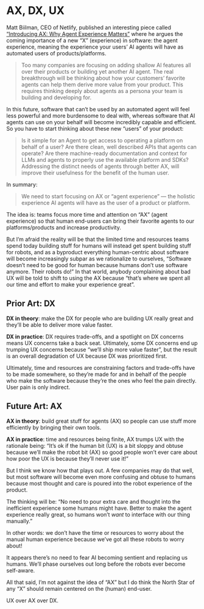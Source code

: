 # AX, DX, UX

Matt Biilman, CEO of Netlify, published an interesting piece called [“Introducing AX: Why Agent Experience Matters”](https://biilmann.blog/articles/introducing-ax/) where he argues the coming importance of a new “X” (experience) in software: the agent experience, meaning the experience your users’ AI agents will have as automated users of products/platforms.

> Too many companies are focusing on adding shallow AI features all over their products or building yet another AI agent. The real breakthrough will be thinking about how your customers’ favorite agents can help them derive more value from your product. This requires thinking deeply about agents as a persona your team is building and developing for.

In this future, software that can’t be used by an automated agent will feel less powerful and more burdensome to deal with, whereas software that AI agents can use on your behalf will become incredibly capable and efficient. So you have to start thinking about these new “users” of your product:

> Is it simple for an Agent to get access to operating a platform on behalf of a user? Are there clean, well described APIs that agents can operate? Are there machine-ready documentation and context for LLMs and agents to properly use the available platform and SDKs? Addressing the distinct needs of agents through better AX, will improve their usefulness for the benefit of the human user.

In summary: 

> We need to start focusing on AX or “agent experience” — the holistic experience AI agents will have as the user of a product or platform.

The idea is: teams focus more time and attention on “AX” (agent experience) so that human end-users can bring their favorite agents to our platforms/products and increase productivity. 

But I’m afraid the reality will be that the limited time and resources teams spend today building stuff for humans will instead get spent building stuff for robots, and as a byproduct everything human-centric about software will become increasingly subpar as we rationalize to ourselves, “Software doesn’t need to be good for human because humans don’t use software anymore. Their robots do!” In that world, anybody complaining about bad UX will be told to shift to using the AX because “that’s where we spent all our time and effort to make your experience great”.

## Prior Art: DX

**DX in theory**: make the DX for people who are building UX really great and they’ll be able to deliver more value faster.

**DX in practice**: DX requires trade-offs, and a spotlight on DX concerns means UX concerns take a back seat. Ultimately, some DX concerns end up trumping UX concerns because “we’ll ship more value faster”, but the result is an overall degradation of UX because DX was prioritized first.

Ultimately, time and resources are constraining factors and trade-offs have to be made somewhere, so they’re made for and in behalf of the people who make the software because they’re the ones who feel the pain directly. User pain is only indirect.

## Future Art: AX

**AX in theory**: build great stuff for agents (AX) so people  can use stuff more efficiently by bringing their own tools.

**AX in practice**: time and resources being finite, AX trumps UX with the rationale being: “It’s ok if the human bit (UX) is a bit sloppy and obtuse because we’ll make the robot bit (AX) so good people won’t ever care about how poor the UX is because they’ll never use it!” 

But I think we know how that plays out. A few companies may do that well, but most software will become even more confusing and obtuse to humans because most thought and care is poured into the robot experience of the product.

The thinking will be: “No need to pour extra care and thought into the inefficient experience some humans might have. Better to make the agent experience really great, so humans won’t _want_ to interface with our thing manually.”

In other words: we don’t have the time or resources to worry about the manual human experience because we’ve got all these robots to worry about!

It appears there’s no need to fear AI becoming sentient and replacing us humans. We’ll phase ourselves out long before the robots ever become self-aware.

All that said, I’m not against the idea of “AX” but I do think the North Star of any “X” should remain centered on the (human) end-user.

UX over AX over DX.
